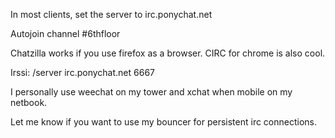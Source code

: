 In most clients, set the server to irc.ponychat.net

Autojoin channel #6thfloor

Chatzilla works if you use firefox as a browser. CIRC for chrome is also cool.

Irssi: /server irc.ponychat.net 6667

I personally use weechat on my tower and xchat when mobile on my netbook.

Let me know if you want to use my bouncer for persistent irc connections.
